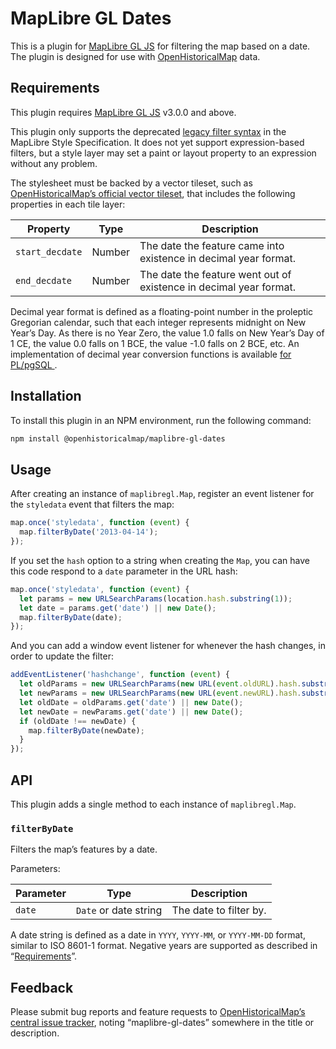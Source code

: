 # MapLibre GL Dates

This is a plugin for [MapLibre GL JS](https://github.com/maplibre/maplibre-gl-js/) for filtering the map based on a date. The plugin is designed for use with [OpenHistoricalMap](https://www.openhistoricalmap.org/) data.

## Requirements

This plugin requires [MapLibre GL JS](https://github.com/maplibre/maplibre-gl-js/) v3.0.0 and above.

This plugin only supports the deprecated [legacy filter syntax](https://maplibre.org/maplibre-style-spec/deprecations/#other-filter) in the MapLibre Style Specification. It does not yet support expression-based filters, but a style layer may set a paint or layout property to an expression without any problem.

The stylesheet must be backed by a vector tileset, such as [OpenHistoricalMap’s official vector tileset](https://wiki.openstreetmap.org/wiki/OpenHistoricalMap/Reuse#Vector_tiles_and_stylesheets), that includes the following properties in each tile layer:

Property | Type | Description
----|----|----
`start_decdate` | Number | The date the feature came into existence in decimal year format.
`end_decdate` | Number | The date the feature went out of existence in decimal year format.

Decimal year format is defined as a floating-point number in the proleptic Gregorian calendar, such that each integer represents midnight on New Year’s Day. As there is no Year Zero, the value 1.0 falls on New Year’s Day of 1&nbsp;CE, the value 0.0 falls on 1&nbsp;BCE, the value -1.0 falls on 2&nbsp;BCE, etc. An implementation of decimal year conversion functions is available [for PL/pgSQL ](https://github.com/OpenHistoricalMap/DateFunctions-plpgsql/).

## Installation

To install this plugin in an NPM environment, run the following command:

```bash
npm install @openhistoricalmap/maplibre-gl-dates
```

## Usage

After creating an instance of `maplibregl.Map`, register an event listener for the `styledata` event that filters the map: 

```js
map.once('styledata', function (event) {
  map.filterByDate('2013-04-14');
});
```

If you set the `hash` option to a string when creating the `Map`, you can have this code respond to a `date` parameter in the URL hash:

```js
map.once('styledata', function (event) {
  let params = new URLSearchParams(location.hash.substring(1));
  let date = params.get('date') || new Date();
  map.filterByDate(date);
});
```

And you can add a window event listener for whenever the hash changes, in order to update the filter:

```js
addEventListener('hashchange', function (event) {
  let oldParams = new URLSearchParams(new URL(event.oldURL).hash.substring(1));
  let newParams = new URLSearchParams(new URL(event.newURL).hash.substring(1));
  let oldDate = oldParams.get('date') || new Date();
  let newDate = newParams.get('date') || new Date();
  if (oldDate !== newDate) {
    map.filterByDate(newDate);
  }
});
```

## API

This plugin adds a single method to each instance of `maplibregl.Map`.

### `filterByDate`

Filters the map’s features by a date.

Parameters:

Parameter | Type | Description
----|----|----
`date` | `Date` or date string | The date to filter by.

A date string is defined as a date in `YYYY`, `YYYY-MM`, or `YYYY-MM-DD` format, similar to ISO&nbsp;8601-1 format. Negative years are supported as described in “[Requirements](#requirements)”.

## Feedback

Please submit bug reports and feature requests to [OpenHistoricalMap’s central issue tracker](https://github.com/OpenHistoricalMap/issues/issues/), noting “maplibre-gl-dates” somewhere in the title or description. 
